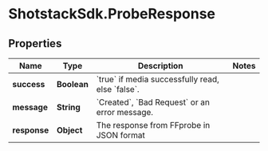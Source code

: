 # ShotstackSdk.ProbeResponse

## Properties

Name | Type | Description | Notes
------------ | ------------- | ------------- | -------------
**success** | **Boolean** | &#x60;true&#x60; if media successfully read, else &#x60;false&#x60;. | 
**message** | **String** | &#x60;Created&#x60;, &#x60;Bad Request&#x60; or an error message. | 
**response** | **Object** | The response from FFprobe in JSON format | 


